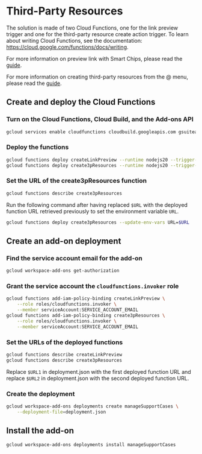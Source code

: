 # Third-Party Resources

The solution is made of two Cloud Functions, one for the link preview trigger and
one for the third-party resource create action trigger.
To learn about writing Cloud Functions,
see the documentation: https://cloud.google.com/functions/docs/writing.

For more information on preview link with Smart Chips, please read the
[guide](https://developers.google.com/apps-script/add-ons/editors/gsao/preview-links).

For more information on creating third-party resources from the @ menu, please read the
[guide](https://developers.devsite.corp.google.com/workspace/add-ons/guides/create-insert-resource-smart-chip).

## Create and deploy the Cloud Functions

### Turn on the Cloud Functions, Cloud Build, and the Add-ons API

```sh
gcloud services enable cloudfunctions cloudbuild.googleapis.com gsuiteaddons.googleapis.com
```

### Deploy the functions

```sh
gcloud functions deploy createLinkPreview --runtime nodejs20 --trigger-http
gcloud functions deploy create3pResources --runtime nodejs20 --trigger-http
```

### Set the URL of the create3pResources function

```sh
gcloud functions describe create3pResources
```

Run the following command after having replaced `$URL` with the deployed
function URL retrieved previously to set the environment variable `URL`.

```sh
gcloud functions deploy create3pResources --update-env-vars URL=$URL
```

## Create an add-on deployment

### Find the service account email for the add-on

```sh
gcloud workspace-add-ons get-authorization
```

### Grant the service account the ``cloudfunctions.invoker`` role

```sh
gcloud functions add-iam-policy-binding createLinkPreview \
    --role roles/cloudfunctions.invoker \
    --member serviceAccount:SERVICE_ACCOUNT_EMAIL
gcloud functions add-iam-policy-binding create3pResources \
    --role roles/cloudfunctions.invoker \
    --member serviceAccount:SERVICE_ACCOUNT_EMAIL
```

### Set the URLs of the deployed functions

```sh
gcloud functions describe createLinkPreview
gcloud functions describe create3pResources
```

Replace `$URL1` in deployment.json with the first deployed function URL
and replace `$URL2` in deployment.json with the second deployed function URL.

### Create the deployment

```sh
gcloud workspace-add-ons deployments create manageSupportCases \
    --deployment-file=deployment.json
```

## Install the add-on

```sh
gcloud workspace-add-ons deployments install manageSupportCases
```

